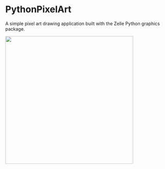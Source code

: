 # PythonPixelArt
A simple pixel art drawing application built with the Zelle Python graphics package.

<img src="https://github.com/medenzon/GravityBlocks/blob/master/demo.gif" width="400px"></img>
